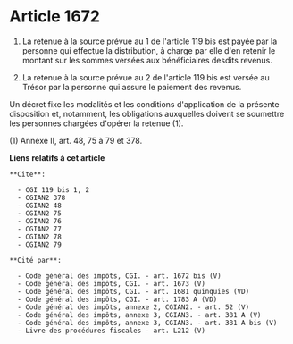 # Article 1672

1. La retenue à la source prévue au 1 de l'article 119 bis est payée par la personne qui effectue la distribution, à charge
par elle d'en retenir le montant sur les sommes versées aux bénéficiaires desdits revenus.

2. La retenue à la source prévue au 2 de l'article 119 bis est versée au Trésor par la personne qui assure le paiement des
revenus.

Un décret fixe les modalités et les conditions d'application de la présente disposition et, notamment, les obligations
auxquelles doivent se soumettre les personnes chargées d'opérer la retenue (1).

(1) Annexe II, art. 48, 75 à 79 et 378.

**Liens relatifs à cet article**

	**Cite**:

	  - CGI 119 bis 1, 2
	  - CGIAN2 378
	  - CGIAN2 48
	  - CGIAN2 75
	  - CGIAN2 76
	  - CGIAN2 77
	  - CGIAN2 78
	  - CGIAN2 79

	**Cité par**:

	  - Code général des impôts, CGI. - art. 1672 bis (V)
	  - Code général des impôts, CGI. - art. 1673 (V)
	  - Code général des impôts, CGI. - art. 1681 quinquies (VD)
	  - Code général des impôts, CGI. - art. 1783 A (VD)
	  - Code général des impôts, annexe 2, CGIAN2. - art. 52 (V)
	  - Code général des impôts, annexe 3, CGIAN3. - art. 381 A (V)
	  - Code général des impôts, annexe 3, CGIAN3. - art. 381 A bis (V)
	  - Livre des procédures fiscales - art. L212 (V)
